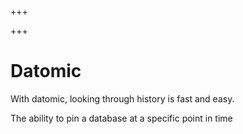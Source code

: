 
+++

+++
# Datomic

With datomic, looking through history is fast and easy.

The ability to pin a database at a specific point in time

